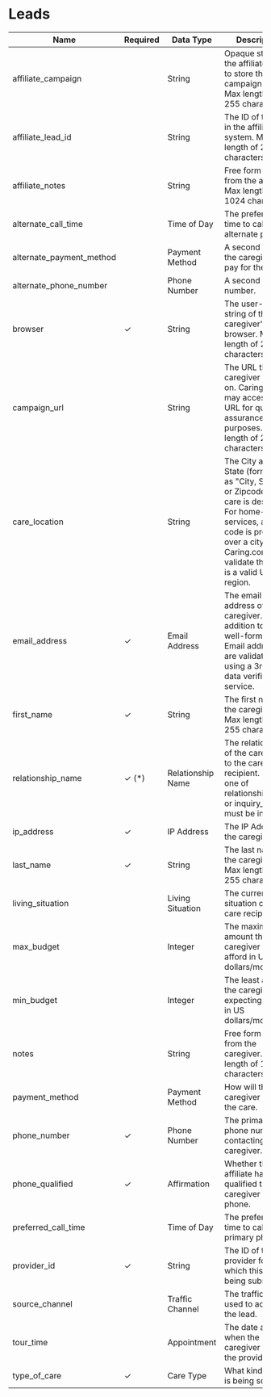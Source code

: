 # Leads

|Name|Required|Data Type|Description|
|--- |--- |--- |--- |
|affiliate_campaign||String|Opaque string for the affiliate to use to store their campaign name. Max length of 255 characters.|
|affiliate_lead_id||String|The ID of the lead in the affiliate's system. Max length of 255 characters.|
|affiliate_notes||String|Free form text from the affiliate. Max length of 1024 characters.|
|alternate_call_time||Time of Day|The preferred time to call the alternate phone.|
|alternate_payment_method||Payment Method|A second way for the caregiver to pay for the care.|
|alternate_phone_number||Phone Number|A second phone number.|
|browser|✓|String|The user-agent string of the caregiver's browser. Max length of 255 characters.|
|campaign_url||String|The URL that the caregiver entered on. Caring.com may access this URL for quality assurance purposes. Max length of 255 characters.|
|care_location||String|The City and State (formatted as "City, State") or Zipcode where care is desired. For home-care services, a zip code is preferred over a city. Caring.com will validate that this is a valid US region.|
|email_address|✓|Email Address|The email address of the caregiver. In addition to being well-formed, Email addresses are validated using a 3rd party data verification service.|
|first_name|✓|String|The first name of the caregiver. Max length of 255 characters.|
|relationship_name|✓ (*)|Relationship Name|The relationship of the caregiver to the care recipient. (*) Only one of relationship_name or inquiry_for must be included.|
|ip_address|✓|IP Address|The IP Address of the caregiver.|
|last_name|✓|String|The last name of the caregiver. Max length of 255 characters.|
|living_situation||Living Situation|The current living situation of the care recipient.|
|max_budget||Integer|The maximum amount the caregiver can afford in US dollars/month.|
|min_budget||Integer|The least amount the caregiver is expecting to pay in US dollars/month.|
|notes||String|Free form text from the caregiver. Max length of 1024 characters.|
|payment_method||Payment Method|How will the caregiver pay for the care.|
|phone_number|✓|Phone Number|The primary phone number for contacting the caregiver.|
|phone_qualified|✓|Affirmation|Whether the affiliate has qualified the caregiver by phone.|
|preferred_call_time||Time of Day|The preferred time to call the primary phone.|
|provider_id|✓|String|The ID of the provider for which this lead is being submitted.|
|source_channel||Traffic Channel|The traffic source used to acquire the lead.|
|tour_time||Appointment|The date and time when the caregiver will tour the provider.|
|type_of_care|✓|Care Type|What kind of care is being sought.|
